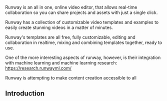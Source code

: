 Runway is an all in one, online video editor, that allows real-time collaboration so you can share projects and assets with just a single click.

Runway has a collection of customizable video templates and examples to easily create stunning videos in a matter of minutes.

Runway's templates are all free, fully customizable, editing and collaboration in realtime, mixing and combining templates together, ready to use.

One of the more interesting aspects of runway, however, is their integration with machine learning and machine learning research: https://research.runwayml.com/

Runway is attempting to make content creation accessible to all

## Introduction
